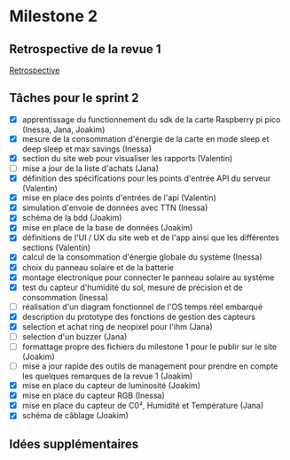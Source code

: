 # Milestone 2

## Retrospective de la revue 1

[Retrospective](retrospective.md)

## Tâches pour le sprint 2

- [X] apprentissage du functionnement du sdk de la carte Raspberry pi pico (Inessa, Jana, Joakim)
- [X] mesure de la consommation d'énergie de la carte en mode sleep et deep sleep et max savings (Inessa)
- [X] section du site web pour visualiser les rapports (Valentin)
- [ ] mise a jour de la liste d'achats (Jana)
- [X] définition des spécifications pour les points d'entrée API du serveur (Valentin)
- [X] mise en place des points d'entrées de l'api (Valentin)
- [X] simulation d'envoie de données avec TTN (Inessa)
- [X] schéma de la bdd (Joakim)
- [X] mise en place de la base de données (Joakim)
- [X] définitions de l'UI / UX du site web et de l'app ainsi que les différentes sections (Valentin)
- [X] calcul de la consommation d'énergie globale du système (Inessa)
- [X] choix du panneau solaire et de la batterie
- [X] montage electronique pour connecter le panneau solaire au système
- [X] test du capteur d'humidité du sol, mesure de précision et de consommation (Inessa)
- [ ] réalisation d'un diagram fonctionnel de l'OS temps réel embarqué
- [X] description du prototype des fonctions de gestion des capteurs
- [X] selection et achat ring de neopixel pour l'ihm (Jana)
- [ ] selection d'un buzzer (Jana)
- [ ] formattage propre des fichiers du milestone 1 pour le publir sur le site (Joakim)
- [ ] mise a jour rapide des outils de management pour prendre en compte les quelques remarques de la revue 1 (Joakim)
- [X] mise en place du capteur de luminosité (Joakim)
- [X] mise en place du capteur RGB (Inessa)
- [X] mise en place du capteur de C0², Humidité et Température (Jana)
- [X] schéma de câblage (Joakim)

## Idées supplémentaires

